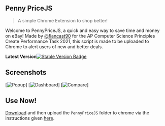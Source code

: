 ## Penny PriceJS

>A simple Chrome Extension to shop better!

Welcome to PennyPriceJS, a quick and easy way to save time and money on eBay! Made by <a href="https://github.com/flancast90">@flancast90</a> for the AP Computer Science Principles Create Performance Task 2021, this script is made to be uploaded to Chrome to alert users of new and better deals.

**Latest Version**[![Stable Version Badge](https://img.shields.io/badge/Stable-v1.3-brightgreen)](https://github.com/flancast90/PennyPriceJS/releases/latest)

## Screenshots 
[![Popup](https://i.imgur.com/uguIjeL.png)]
[![Dashboard](https://i.imgur.com/1BG8mTh.png)]
[![Compare](https://i.imgur.com/TewpLQ9.png)]

## Use Now!
<a href="https://github.com/flancast90/PennyPriceJS/archive/refs/heads/main.zip">Download</a> and then upload the ```PennyPriceJS``` folder to chrome via the instructions given <a href="https://webkul.com/blog/how-to-install-the-unpacked-extension-in-chrome/">here</a>.
